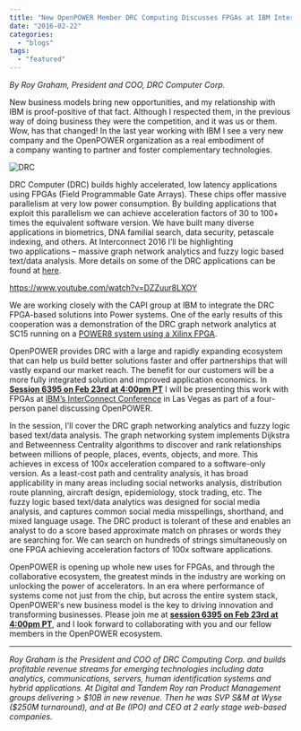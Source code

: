 ```yaml
---
title: "New OpenPOWER Member DRC Computing Discusses FPGAs at IBM Interconnect"
date: "2016-02-22"
categories: 
  - "blogs"
tags: 
  - "featured"
---
```


_By Roy Graham, President and COO, DRC Computer Corp._

New business models bring new opportunities, and my relationship with IBM is proof-positive of that fact. Although I respected them, in the previous way of doing business they were the competition, and it was us or them. Wow, has that changed! In the last year working with IBM I see a very new company and the OpenPOWER organization as a real embodiment of a company wanting to partner and foster complementary technologies.

![DRC](images/DRC.png)

DRC Computer (DRC) builds highly accelerated, low latency applications using FPGAs (Field Programmable Gate Arrays). These chips offer massive parallelism at very low power consumption. By building applications that exploit this parallelism we can achieve acceleration factors of 30 to 100+ times the equivalent software version. We have built many diverse applications in biometrics, DNA familial search, data security, petascale indexing, and others. At Interconnect 2016 I’ll be highlighting two applications – massive graph network analytics and fuzzy logic based text/data analysis. More details on some of the DRC applications can be found at [here](http://drccomputer.com/solutions.html).

https://www.youtube.com/watch?v=DZZuur8LXOY

We are working closely with the CAPI group at IBM to integrate the DRC FPGA-based solutions into Power systems. One of the early results of this cooperation was a demonstration of the DRC graph network analytics at SC15 running on a [POWER8 system using a Xilinx FPGA](https://openpowerfoundation.org/blogs/accelerating-key-value-stores-kvs-with-fpgas-and-openpower/).

OpenPOWER provides DRC with a large and rapidly expanding ecosystem that can help us build better solutions faster and offer partnerships that will vastly expand our market reach. The benefit for our customers will be a more fully integrated solution and improved application economics. In **[Session 6395 on Feb 23rd at 4:00pm PT](http://ibm.co/1QcEiUz)** I will be presenting this work with FPGAs at [IBM’s InterConnect Conference](http://ibm.co/1KsWIzQ) in Las Vegas as part of a four-person panel discussing OpenPOWER.

In the session, I’ll cover the DRC graph networking analytics and fuzzy logic based text/data analysis. The graph networking system implements Dijkstra and Betweenness Centrality algorithms to discover and rank relationships between millions of people, places, events, objects, and more. This achieves in excess of 100x acceleration compared to a software-only version. As a least-cost path and centrality analysis, it has broad applicability in many areas including social networks analysis, distribution route planning, aircraft design, epidemiology, stock trading, etc. The fuzzy logic based text/data analytics was designed for social media analysis, and captures common social media misspellings, shorthand, and mixed language usage. The DRC product is tolerant of these and enables an analyst to do a score based approximate match on phrases or words they are searching for. We can search on hundreds of strings simultaneously on one FPGA achieving acceleration factors of 100x software applications.

OpenPOWER is opening up whole new uses for FPGAs, and through the collaborative ecosystem, the greatest minds in the industry are working on unlocking the power of accelerators. In an era where performance of systems come not just from the chip, but across the entire system stack, OpenPOWER's new business model is the key to driving innovation and transforming businesses. Please join me at **[session 6395 on Feb 23rd at 4:00pm PT](http://ibm.co/1QcEiUz)**, and I look forward to collaborating with you and our fellow members in the OpenPOWER ecosystem.

* * *

_Roy Graham is the President and COO of DRC Computing Corp. and builds profitable revenue streams for emerging technologies including data analytics, communications, servers, human identification systems and hybrid applications. At Digital and Tandem Roy ran Product Management groups delivering > $10B in new revenue. Then he was SVP S&M at Wyse ($250M turnaround), and at Be (IPO) and CEO at 2 early stage web-based companies._
